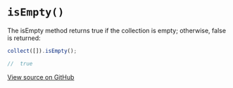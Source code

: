 # `isEmpty()`

The isEmpty method returns true if the collection is empty; otherwise, false is returned:

```js
collect([]).isEmpty();

//  true
```

[View source on GitHub](https://github.com/ecrmnn/collect.js/blob/master/src/methods/isEmpty.js)